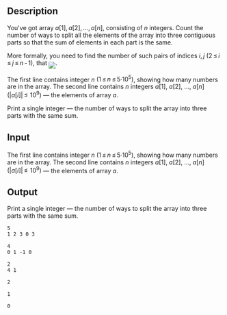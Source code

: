 ## Description

<div><p>You've got array <span class="tex-span"><i>a</i>[1], <i>a</i>[2], ..., <i>a</i>[<i>n</i>]</span>, consisting of <span class="tex-span"><i>n</i></span> integers. Count the number of ways to split all the elements of the array into three contiguous parts so that the sum of elements in each part is the same. </p><p>More formally, you need to find the number of such pairs of indices <span class="tex-span"><i>i</i>, <i>j</i></span> <span class="tex-span">(2 ≤ <i>i</i> ≤ <i>j</i> ≤ <i>n</i> - 1)</span>, that <img align="middle" class="tex-formula" src="file://tL174V2q.png" style="max-width: 100.0%;max-height: 100.0%;">.</p></div><div class="input-specification"><p>The first line contains integer <span class="tex-span"><i>n</i></span> <span class="tex-span">(1 ≤ <i>n</i> ≤ 5·10<sup class="upper-index">5</sup>)</span>, showing how many numbers are in the array. The second line contains <span class="tex-span"><i>n</i></span> integers <span class="tex-span"><i>a</i>[1]</span>, <span class="tex-span"><i>a</i>[2]</span>, ..., <span class="tex-span"><i>a</i>[<i>n</i>]</span> <span class="tex-span">(|<i>a</i>[<i>i</i>]| ≤  10<sup class="upper-index">9</sup>)</span> — the elements of array <span class="tex-span"><i>a</i></span>.</p></div><div class="output-specification"><p>Print a single integer — the number of ways to split the array into three parts with the same sum.</p></div>

## Input

<p>The first line contains integer <span class="tex-span"><i>n</i></span> <span class="tex-span">(1 ≤ <i>n</i> ≤ 5·10<sup class="upper-index">5</sup>)</span>, showing how many numbers are in the array. The second line contains <span class="tex-span"><i>n</i></span> integers <span class="tex-span"><i>a</i>[1]</span>, <span class="tex-span"><i>a</i>[2]</span>, ..., <span class="tex-span"><i>a</i>[<i>n</i>]</span> <span class="tex-span">(|<i>a</i>[<i>i</i>]| ≤  10<sup class="upper-index">9</sup>)</span> — the elements of array <span class="tex-span"><i>a</i></span>.</p>

## Output

<p>Print a single integer — the number of ways to split the array into three parts with the same sum.</p>





```input1
5
1 2 3 0 3

```




```input2
4
0 1 -1 0

```




```input3
2
4 1

```




```output1
2

```




```output2
1

```




```output3
0

```


